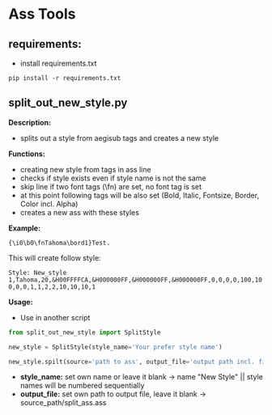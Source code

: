# **Ass Tools**

## **requirements:**

- install requirements.txt

``pip install -r requirements.txt``


## **split_out_new_style.py**


**Description:**
- splits out a style from aegisub tags and creates a new style

**Functions:**
- creating new style from tags in ass line
- checks if style exists even if style name is not the same
- skip line if two font tags (\fn) are set, no font tag is set
- at this point following tags will be also set (Bold, Italic, Fontsize, Border, Color incl. Alpha)
- creates a new ass with these styles

**Example:**

``{\i0\b0\fnTahoma\bord1}Test.``

This will create follow style:

``Style: New_style 1,Tahoma,20,&H00FFFFCA,&H000000FF,&H000000FF,&H000000FF,0,0,0,0,100,100,0,0,1,1,2,2,10,10,10,1``

**Usage:**

- Use in another script

```python
from split_out_new_style import SplitStyle

new_style = SplitStyle(style_name='Your prefer style name')

new_style.spilt(source='path to ass', output_file='output path incl. filename')
```
- **style_name:** set own name or leave it blank → name "New Style" || style names will be numbered sequentially
- **output_file:** set own path to output file, leave it blank → source_path/split_ass.ass


